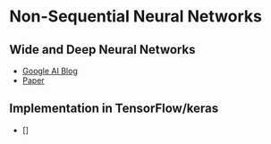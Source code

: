 # Non-Sequential Neural Networks

## Wide and Deep Neural Networks
- [Google AI Blog](https://ai.googleblog.com/2016/06/wide-deep-learning-better-together-with.html)
- [Paper](https://arxiv.org/abs/1606.07792)

## Implementation in TensorFlow/keras
- []